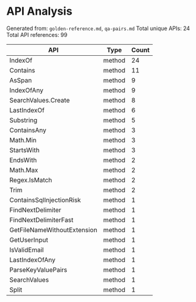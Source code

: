 # API Analysis

Generated from: `golden-reference.md`, `qa-pairs.md`
Total unique APIs: 24
Total API references: 99

| API | Type | Count |
|-----|------|-------|
| IndexOf | method | 24 |
| Contains | method | 11 |
| AsSpan | method | 9 |
| IndexOfAny | method | 9 |
| SearchValues.Create | method | 8 |
| LastIndexOf | method | 6 |
| Substring | method | 5 |
| ContainsAny | method | 3 |
| Math.Min | method | 3 |
| StartsWith | method | 3 |
| EndsWith | method | 2 |
| Math.Max | method | 2 |
| Regex.IsMatch | method | 2 |
| Trim | method | 2 |
| ContainsSqlInjectionRisk | method | 1 |
| FindNextDelimiter | method | 1 |
| FindNextDelimiterFast | method | 1 |
| GetFileNameWithoutExtension | method | 1 |
| GetUserInput | method | 1 |
| IsValidEmail | method | 1 |
| LastIndexOfAny | method | 1 |
| ParseKeyValuePairs | method | 1 |
| SearchValues | method | 1 |
| Split | method | 1 |
